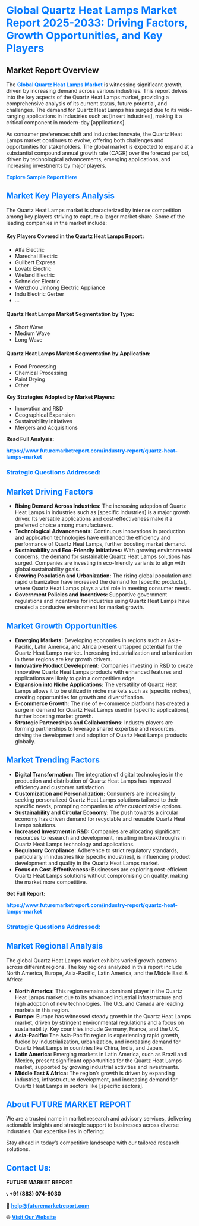 <h1 style="color: #007BFF;">Global Quartz Heat Lamps Market Report 2025-2033: Driving Factors, Growth Opportunities, and Key Players</h1>

<section id="overview">
<h2>Market Report Overview</h2>
<p>The <a href="https://www.futuremarketreport.com/industry-report/quartz-heat-lamps-market" style="color: #007BFF; text-decoration: none;"><strong>Global Quartz Heat Lamps Market</strong></a> is witnessing significant growth, driven by increasing demand across various industries. This report delves into the key aspects of the Quartz Heat Lamps market, providing a comprehensive analysis of its current status, future potential, and challenges. The demand for Quartz Heat Lamps has surged due to its wide-ranging applications in industries such as [insert industries], making it a critical component in modern-day [applications].</p>
<p>As consumer preferences shift and industries innovate, the Quartz Heat Lamps market continues to evolve, offering both challenges and opportunities for stakeholders. The global market is expected to expand at a substantial compound annual growth rate (CAGR) over the forecast period, driven by technological advancements, emerging applications, and increasing investments by major players.</p>
</section>

<section id="overview">
<p><a href="https://www.futuremarketreport.com/request-sample/reportId=107325" style="color: #007BFF; text-decoration: none;"><strong>Explore Sample Report Here</strong></a></p>
</section>

<section id="key-players">
<h2 style="color: #007BFF;">Market Key Players Analysis</h2>
<p>The Quartz Heat Lamps market is characterized by intense competition among key players striving to capture a larger market share. Some of the leading companies in the market include:</p>
<h4>Key Players Covered in the Quartz Heat Lamps Report:</h4>
<ul><li>Alfa Electric</li><li>Marechal Electric</li><li>Guilbert Express</li><li>Lovato Electric</li><li>Wieland Electric</li><li>Schneider Electric</li><li>Wenzhou Jinhong Electric Appliance</li><li>Indu Electric Gerber</li><li>...</li></ul>
<h4>Quartz Heat Lamps Market Segmentation by Type:</h4>
<ul><li>Short Wave</li><li>Medium Wave</li><li>Long Wave</li></ul>

<h4>Quartz Heat Lamps Market Segmentation by Application:</h4>
<ul><li>Food Processing</li><li>Chemical Processing</li><li>Paint Drying</li><li>Other</li></ul>
<p><strong>Key Strategies Adopted by Market Players:</strong></p>
<ul>
<li>Innovation and R&D</li>
<li>Geographical Expansion</li>
<li>Sustainability Initiatives</li>
<li>Mergers and Acquisitions</li>
</ul>
</section>

<section>
<p><strong>Read Full Analysis: </strong></p><a href="https://www.futuremarketreport.com/industry-report/quartz-heat-lamps-market" style="color: #007BFF; text-decoration: none;"><strong>https://www.futuremarketreport.com/industry-report/quartz-heat-lamps-market</strong></a>
<h3 style="color: #007BFF;">Strategic Questions Addressed:</h3>
</section>

<section id="driving-factors">
<h2 style="color: #007BFF;">Market Driving Factors</h2>
<ul>
<li><strong>Rising Demand Across Industries:</strong> The increasing adoption of Quartz Heat Lamps in industries such as [specific industries] is a major growth driver. Its versatile applications and cost-effectiveness make it a preferred choice among manufacturers.</li>
<li><strong>Technological Advancements:</strong> Continuous innovations in production and application technologies have enhanced the efficiency and performance of Quartz Heat Lamps, further boosting market demand.</li>
<li><strong>Sustainability and Eco-Friendly Initiatives:</strong> With growing environmental concerns, the demand for sustainable Quartz Heat Lamps solutions has surged. Companies are investing in eco-friendly variants to align with global sustainability goals.</li>
<li><strong>Growing Population and Urbanization:</strong> The rising global population and rapid urbanization have increased the demand for [specific products], where Quartz Heat Lamps plays a vital role in meeting consumer needs.</li>
<li><strong>Government Policies and Incentives:</strong> Supportive government regulations and incentives for industries using Quartz Heat Lamps have created a conducive environment for market growth.</li>
</ul>
</section>

<section id="growth-opportunities">
<h2 style="color: #007BFF;">Market Growth Opportunities</h2>
<ul>
<li><strong>Emerging Markets:</strong> Developing economies in regions such as Asia-Pacific, Latin America, and Africa present untapped potential for the Quartz Heat Lamps market. Increasing industrialization and urbanization in these regions are key growth drivers.</li>
<li><strong>Innovative Product Development:</strong> Companies investing in R&D to create innovative Quartz Heat Lamps products with enhanced features and applications are likely to gain a competitive edge.</li>
<li><strong>Expansion into Niche Applications:</strong> The versatility of Quartz Heat Lamps allows it to be utilized in niche markets such as [specific niches], creating opportunities for growth and diversification.</li>
<li><strong>E-commerce Growth:</strong> The rise of e-commerce platforms has created a surge in demand for Quartz Heat Lamps used in [specific applications], further boosting market growth.</li>
<li><strong>Strategic Partnerships and Collaborations:</strong> Industry players are forming partnerships to leverage shared expertise and resources, driving the development and adoption of Quartz Heat Lamps products globally.</li>
</ul>
</section>

<section id="trending-factors">
<h2 style="color: #007BFF;">Market Trending Factors</h2>
<ul>
<li><strong>Digital Transformation:</strong> The integration of digital technologies in the production and distribution of Quartz Heat Lamps has improved efficiency and customer satisfaction.</li>
<li><strong>Customization and Personalization:</strong> Consumers are increasingly seeking personalized Quartz Heat Lamps solutions tailored to their specific needs, prompting companies to offer customizable options.</li>
<li><strong>Sustainability and Circular Economy:</strong> The push towards a circular economy has driven demand for recyclable and reusable Quartz Heat Lamps solutions.</li>
<li><strong>Increased Investment in R&D:</strong> Companies are allocating significant resources to research and development, resulting in breakthroughs in Quartz Heat Lamps technology and applications.</li>
<li><strong>Regulatory Compliance:</strong> Adherence to strict regulatory standards, particularly in industries like [specific industries], is influencing product development and quality in the Quartz Heat Lamps market.</li>
<li><strong>Focus on Cost-Effectiveness:</strong> Businesses are exploring cost-efficient Quartz Heat Lamps solutions without compromising on quality, making the market more competitive.</li>
</ul>
</section>

<section>
<p><strong>Get Full Report: </strong></p><a href="https://www.futuremarketreport.com/industry-report/quartz-heat-lamps-market" style="color: #007BFF; text-decoration: none;"><strong>https://www.futuremarketreport.com/industry-report/quartz-heat-lamps-market</strong></a>
<h3 style="color: #007BFF;">Strategic Questions Addressed:</h3>
</section>


<section id="regional-analysis">
<h2 style="color: #007BFF;">Market Regional Analysis</h2>
<p>The global Quartz Heat Lamps market exhibits varied growth patterns across different regions. The key regions analyzed in this report include North America, Europe, Asia-Pacific, Latin America, and the Middle East & Africa:</p>
<ul>
<li><strong>North America:</strong> This region remains a dominant player in the Quartz Heat Lamps market due to its advanced industrial infrastructure and high adoption of new technologies. The U.S. and Canada are leading markets in this region.</li>
<li><strong>Europe:</strong> Europe has witnessed steady growth in the Quartz Heat Lamps market, driven by stringent environmental regulations and a focus on sustainability. Key countries include Germany, France, and the U.K.</li>
<li><strong>Asia-Pacific:</strong> The Asia-Pacific region is experiencing rapid growth, fueled by industrialization, urbanization, and increasing demand for Quartz Heat Lamps in countries like China, India, and Japan.</li>
<li><strong>Latin America:</strong> Emerging markets in Latin America, such as Brazil and Mexico, present significant opportunities for the Quartz Heat Lamps market, supported by growing industrial activities and investments.</li>
<li><strong>Middle East & Africa:</strong> The region’s growth is driven by expanding industries, infrastructure development, and increasing demand for Quartz Heat Lamps in sectors like [specific sectors].</li>
</ul>
</section>

<footer>
<h2 style="color: #007BFF;">About FUTURE MARKET REPORT</h2>
<p>We are a trusted name in market research and advisory services, delivering actionable insights and strategic support to businesses across diverse industries. Our expertise lies in offering:</p>

<p>Stay ahead in today’s competitive landscape with our tailored research solutions.</p>

<h2 style="color: #007BFF;">Contact Us:</h2>
<p><strong>FUTURE MARKET REPORT</strong></p>
<p>📞 <strong>+91 (883) 074-8030</strong></p>
<p>📧 <strong><a href="mailto:help@futuremarketreport.com" style="color: #007BFF;">help@futuremarketreport.com</a></strong></p>
<p>🌐 <strong><a href="https://www.futuremarketreport.com/" style="color: #007BFF;">Visit Our Website</a></strong></p>
</footer>
